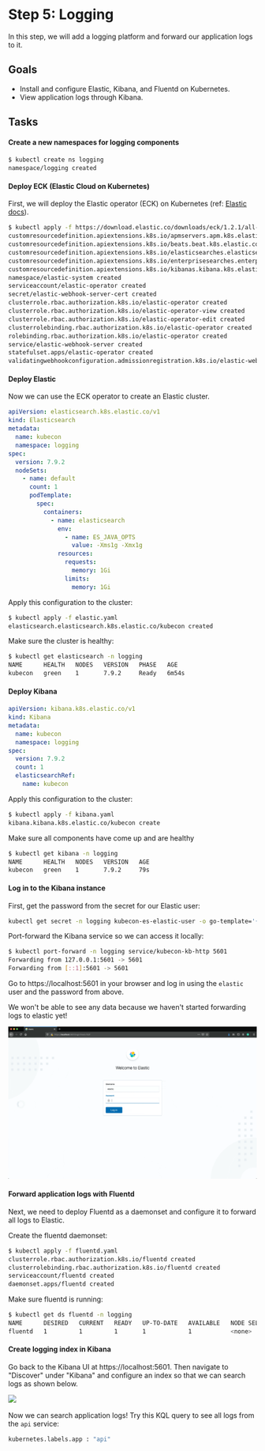 # Step 5: Logging

In this step, we will add a logging platform and forward our application logs to it. 

## Goals

* Install and configure Elastic, Kibana, and Fluentd on Kubernetes.
* View application logs through Kibana.

## Tasks

#### Create a new namespaces for logging components

```bash
$ kubectl create ns logging
namespace/logging created
```

#### Deploy ECK (Elastic Cloud on Kubernetes)

First, we will deploy the Elastic operator (ECK) on Kubernetes (ref: [Elastic docs](https://www.elastic.co/guide/en/cloud-on-k8s/current/k8s-deploy-eck.html)).

```bash
$ kubectl apply -f https://download.elastic.co/downloads/eck/1.2.1/all-in-one.yaml
customresourcedefinition.apiextensions.k8s.io/apmservers.apm.k8s.elastic.co created
customresourcedefinition.apiextensions.k8s.io/beats.beat.k8s.elastic.co created
customresourcedefinition.apiextensions.k8s.io/elasticsearches.elasticsearch.k8s.elastic.co created
customresourcedefinition.apiextensions.k8s.io/enterprisesearches.enterprisesearch.k8s.elastic.co created
customresourcedefinition.apiextensions.k8s.io/kibanas.kibana.k8s.elastic.co created
namespace/elastic-system created
serviceaccount/elastic-operator created
secret/elastic-webhook-server-cert created
clusterrole.rbac.authorization.k8s.io/elastic-operator created
clusterrole.rbac.authorization.k8s.io/elastic-operator-view created
clusterrole.rbac.authorization.k8s.io/elastic-operator-edit created
clusterrolebinding.rbac.authorization.k8s.io/elastic-operator created
rolebinding.rbac.authorization.k8s.io/elastic-operator created
service/elastic-webhook-server created
statefulset.apps/elastic-operator created
validatingwebhookconfiguration.admissionregistration.k8s.io/elastic-webhook.k8s.elastic.co created
```

#### Deploy Elastic

Now we can use the ECK operator to create an Elastic cluster.

```yaml
apiVersion: elasticsearch.k8s.elastic.co/v1
kind: Elasticsearch
metadata:
  name: kubecon
  namespace: logging
spec:
  version: 7.9.2
  nodeSets:
    - name: default
      count: 1
      podTemplate:
        spec:
          containers:
            - name: elasticsearch
              env:
                - name: ES_JAVA_OPTS
                  value: -Xms1g -Xmx1g
              resources:
                requests:
                  memory: 1Gi
                limits:
                  memory: 1Gi
```

Apply this configuration to the cluster:

```bash
$ kubectl apply -f elastic.yaml
elasticsearch.elasticsearch.k8s.elastic.co/kubecon created
```

Make sure the cluster is healthy:

```bash
$ kubectl get elasticsearch -n logging
NAME      HEALTH   NODES   VERSION   PHASE   AGE
kubecon   green    1       7.9.2     Ready   6m54s
```

#### Deploy Kibana

```yaml
apiVersion: kibana.k8s.elastic.co/v1
kind: Kibana
metadata:
  name: kubecon
  namespace: logging
spec:
  version: 7.9.2
  count: 1
  elasticsearchRef:
    name: kubecon
```

Apply this configuration to the cluster:

```bash
$ kubectl apply -f kibana.yaml
kibana.kibana.k8s.elastic.co/kubecon create
```

Make sure all components have come up and are healthy

```bash
$ kubectl get kibana -n logging
NAME      HEALTH   NODES   VERSION   AGE
kubecon   green    1       7.9.2     79s
```

#### Log in to the Kibana instance

First, get the password from the secret for our Elastic user:

```bash
kubectl get secret -n logging kubecon-es-elastic-user -o go-template='{{.data.elastic | base64decode}}'
```

Port-forward the Kibana service so we can access it locally:

```bash
$ kubectl port-forward -n logging service/kubecon-kb-http 5601
Forwarding from 127.0.0.1:5601 -> 5601
Forwarding from [::1]:5601 -> 5601
```

Go to https://localhost:5601 in your browser and log in using the `elastic` user and the password from above.

We won't be able to see any data because we haven't started forwarding logs to elastic yet!

![](../images/kibana-login-no-data.gif)

#### Forward application logs with Fluentd

Next, we need to deploy Fluentd as a daemonset and configure it to forward all logs to Elastic.

Create the fluentd daemonset:

```bash
$ kubectl apply -f fluentd.yaml
clusterrole.rbac.authorization.k8s.io/fluentd created
clusterrolebinding.rbac.authorization.k8s.io/fluentd created
serviceaccount/fluentd created
daemonset.apps/fluentd created
```

Make sure fluentd is running:

```bash
$ kubectl get ds fluentd -n logging
NAME      DESIRED   CURRENT   READY   UP-TO-DATE   AVAILABLE   NODE SELECTOR   AGE
fluentd   1         1         1       1            1           <none>          17s
```

#### Create logging index in Kibana

Go back to the Kibana UI at https://localhost:5601.
Then navigate to "Discover" under "Kibana" and configure an index
so that we can search logs as shown below.

![](../images/kibana-create-index.gif)

Now we can search application logs!
Try this KQL query to see all logs from the `api` service:

```bash
kubernetes.labels.app : "api"
```
